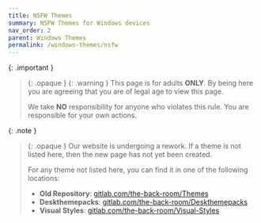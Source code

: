 ```yaml
---
title: NSFW Themes
summary: NSFW Themes for Windows devices
nav_order: 2
parent: Windows Themes
permalink: /windows-themes/nsfw
---
```


{: .important }
> {: .opaque }
> {: .warning }
> This page is for adults **ONLY**. By being here you are agreeing that you are of legal age to view this page.
>
> We take **NO** responsibility for anyone who violates this rule. You are responsible for your own actions.

{: .note }
> {: .opaque }
> Our website is undergoing a rework. If a theme is not listed here, then the new page has not yet been created.
>
> For any theme not listed here, you can find it in one of the following locations:
> - **Old Repository**: [gitlab.com/the-back-room/Themes][gitlab.com/the-back-room/Themes]  
> - **Deskthemepacks**: [gitlab.com/the-back-room/Deskthemepacks][gitlab.com/the-back-room/Deskthemepacks]
> - **Visual Styles**: [gitlab.com/the-back-room/Visual-Styles][gitlab.com/the-back-room/Visual-Styles]

<!-- ////////////////////////////////////////////////////////////////////////////////////////////////////////////////////// -->

[WIP]: /WIP

[gitlab.com/the-back-room/Themes]: https://gitlab.com/the-back-room/Themes
[gitlab.com/the-back-room/Deskthemepacks]: https://gitlab.com/the-back-room/deskthemepacks
[gitlab.com/the-back-room/Visual-Styles]: https://gitlab.com/the-back-room/visual-styles

<!-- ////////////////////////////////////////////////////////////////////////////////////////////////////////////////////// -->

